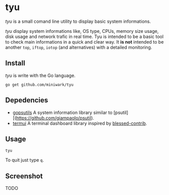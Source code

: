 tyu
===
*tyu* is a small comand line utility to display basic system informations.

*tyu* display system informations like, OS type, CPUs, memory size usage, disk usage and network trafic in real time. Tyu is intended to be a basic tool to check main informations in a quick and clear way. It **is not** intended to be another `top`, `iftop`, `iotop` (and alternatives) with a detailed monitoring.


Install
-------

*tyu* is write with the Go language.

```
go get github.com/miniwark/tyu
```


Depedencies
-----------
* [gopsutils](https://github.com/shirou/gopsutil) A system information library similar to [psutil][(https://github.com/giampaolo/psutil).
* [termui](https://github.com/gizak/termui) A terminal dashboard library inspired by [blessed-contrib](https://github.com/yaronn/blessed-contrib).


Usage
-----
```
tyu
```

To quit just type `q`.

Screenshot
----------

TODO
